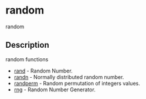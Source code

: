 # random

random

## Description

random functions

- [rand](rand.md) - Random Number.
- [randn](randn.md) - Normally distributed random number.
- [randperm](randperm.md) - Random permutation of integers values.
- [rng](rng.md) - Random Number Generator.
